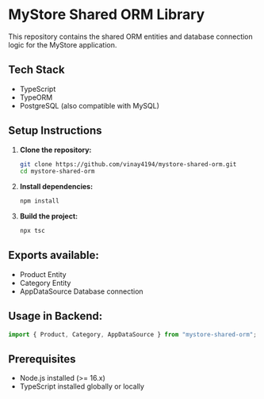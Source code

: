 # MyStore Shared ORM Library

This repository contains the shared ORM entities and database connection logic for the MyStore application.

## Tech Stack

-  TypeScript
-  TypeORM
-  PostgreSQL (also compatible with MySQL)

## Setup Instructions

1. **Clone the repository:**

   ```bash
   git clone https://github.com/vinay4194/mystore-shared-orm.git
   cd mystore-shared-orm
   ```

2. **Install dependencies:**

   ```bash
   npm install
   ```

3. **Build the project:**
   ```bash
   npx tsc
   ```

## Exports available:

-  Product Entity
-  Category Entity
-  AppDataSource Database connection

## Usage in Backend:

```typescript
import { Product, Category, AppDataSource } from "mystore-shared-orm";
```

## Prerequisites

-  Node.js installed (>= 16.x)
-  TypeScript installed globally or locally
